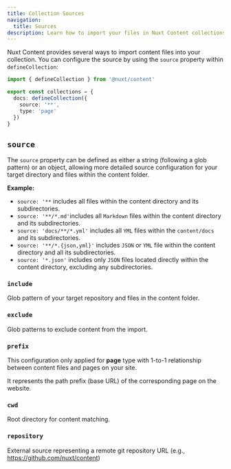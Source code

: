 ```yaml
---
title: Collection Sources
navigation:
  title: Sources
description: Learn how to import your files in Nuxt Content collections.
---
```


Nuxt Content provides several ways to import content files into your collection. You can configure the source by using the `source` property within `defineCollection`:

```ts [content.config.ts]
import { defineCollection } from '@nuxt/content'

export const collections = {
  docs: defineCollection({
    source: '**',
    type: 'page'
  })
}
```

## `source`

The `source` property can be defined as either a string (following a glob pattern) or an object, allowing more detailed source configuration for your target directory and files within the content folder.

**Example:**
- `source: '**` includes all files within the content directory and its subdirectories.
- `source: '**/*.md'`includes all `Markdown` files within the content directory and its subdirectories.
- `source: 'docs/**/*.yml'` includes all `YML` files within the `content/docs` and its subdirectories.
- `source: '**/*.{json,yml}'` includes `JSON` or `YML` file within the content directory and all its subdirectories.
- `source: '*.json'` includes only `JSON` files located directly within the content directory, excluding any subdirectories.

### `include`

Glob pattern of your target repository and files in the content folder.

### `exclude`

Glob patterns to exclude content from the import.

### `prefix`

This configuration only applied for **page** type with 1-to-1 relationship between content files and pages on your site.

It represents the path prefix (base URL) of the corresponding page on the website. 

### `cwd`

Root directory for content matching.

### `repository`

External source representing a remote git repository URL (e.g., https://github.com/nuxt/content)
